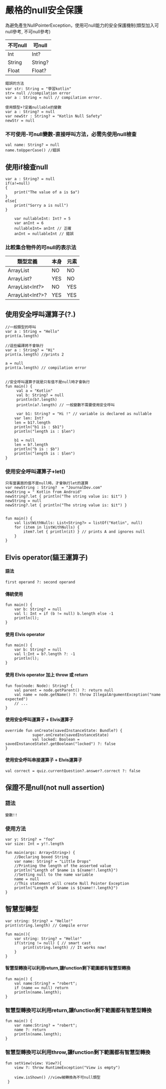 # 嚴格的null安全保護

為避免產生NullPointerException，使用可null能力的安全保護機制(類型加入可null參考, 不可null參考) 

不可null       | 可null
------------- | -------------
 Int          | Int?
String        | String?
Float         | Float?
 

```
錯誤的方法
var str: String = "學習kotlin"
str= null //compilation error
var a : String = null // compilation error.

使用類型+?定義nullable的變數
var a : String? = null
var newStr : String? = "Kotlin Null Safety"
newStr = null
```
### 不可使用-可null變數-直接呼叫方法，必需先使用null檢查

```
val name: String? = null
name.toUpperCase() //錯誤
```

## 使用if檢查null
```
var a : String? = null
if(a!=null)
{
	print("The value of a is $a")
}
else{
	print("Sorry a is null")
}
```


```
	var nullableInt: Int? = 5
	var anInt = 6
	nullableInt= anInt // 正確
	anInt = nullableInt // 錯誤
```

### 比較集合物件的可null的表示法

類型定義          | 本身           | 元素
-----------------| ------------- | -------------
ArrayList<Int>   | NO            | NO 
ArrayList<Int>?  | YES           | NO
ArrayList<Int?>  | NO            | YES
ArrayList<Int?>? | YES           | YES

	
## 使用安全呼叫運算子(?.)
```	
//一般類型的呼叫
var a : String = "Hello"
print(a.length)

//這些編譯將不會執行
var a : String? = "Hi"
print(a.length) //prints 2

a = null
print(a.length) // compilation error


//安全呼叫運算子就是只有值不是null時才會執行
fun main() {
	 val a = "Kotlin"
	 val b: String? = null
	 println(b?.length)
	 println(a?.length) // 一般變數不需要使用安全呼叫
	 
	 var b1: String? = "Hi !" // variable is declared as nullable
    var len: Int?
    len = b1?.length
    println("b1 is : $b1")
    println("length is : $len")
    
    b1 = null
    len = b?.length
    println("b is : $b")
    println("length is : $len")
}
```	
### 使用安全呼叫運算子+let()
```
只有當裏面的值不是null時，才會執行let的運算
var newString : String?  = "JournalDev.com"
newString = " Kotlin from Android"
newString?.let { println("The string value is: $it") }
newString = null
newString?.let { println("The string value is: $it") }


fun main() {
	val listWithNulls: List<String?> = listOf("Kotlin", null)
	for (item in listWithNulls) {
	    item?.let { println(it) } // prints A and ignores null
	}
}	
```

## Elvis operator(貓王運算子)
#### 語法
	first operand ?: second operand
	
#### 傳統使用
	fun main() {
	    var b: String? = null   
	    val l: Int = if (b != null) b.length else -1
	    println(l);
	}

#### 使用 Elvis operator
	fun main() {
	    var b: String? = null   
	    val l:Int = b?.length ?: -1
	    println(l);
	}
#### 使用 Elvis operator 加上 throw 或 return
	fun foo(node: Node): String? {
	    val parent = node.getParent() ?: return null
	    val name = node.getName() ?: throw IllegalArgumentException("name expected")
	    // ...
	}
#### 使用安全呼叫運算子 + Elvis運算子
	override fun onCreate(savedInstanceState: Bundle?) {
	            super.onCreate(savedInstanceState)
	            val locked: Boolean = savedInstanceState?.getBoolean("locked") ?: false
	}


#### 使用安全呼叫串接運算子 + Elvis運算子
	val correct = quiz.currentQuestion?.answer?.correct ?: false


## 保證不是null(not null assertion)

### 語法
	變數!!
	
### 使用方法
```
var y: String? = "foo"
var size: Int = y!!.length

fun main(args: Array<String>) {
    //Declaring boxed String
    var name: String? = "Little Drops"
    //Printing the length of the asserted value
    println("Length of $name is ${name!!.length}")
    //Setting null to the name variable
    name = null
    //This statement will create Null Pointer Exception
    println("Length of $name is ${name!!.length}")
}
```

## 智慧型轉型
```
var string: String? = "Hello!"  
print(string.length) // Compile error 

fun main(){  
	var string: String? = "Hello!"  
	if(string != null) { // smart cast  
		print(string.length) // It works now!  
	}  
}  
```

#### 智慧型轉換可以利用return,讓function剩下範圍都有智慧型轉換
	fun main() {
	    val name:String? = "robert";
	    if (name == null) return
	    println(name.length);
	}

### 智慧型轉換可以利用return,讓function剩下範圍都有智慧型轉換
	fun main() {
	    var name:String? = "robert";
	    name ?: return
	    println(name.length);
	}

### 智慧型轉換可以利用throw,讓function剩下範圍都有智慧型轉換
	fun setView(view: View?){
	    view ?: throw RuntimeException("View is empty")
	    
	    view.isShown() //view被轉換為不可null類型
	 }


